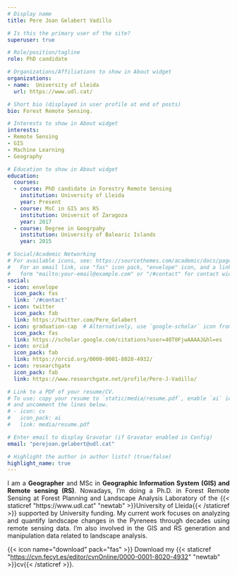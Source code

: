 ```yaml
---
# Display name
title: Pere Joan Gelabert Vadillo

# Is this the primary user of the site?
superuser: true

# Role/position/tagline
role: PhD candidate

# Organizations/Affiliations to show in About widget
organizations:
- name:  University of Lleida
  url: https://www.udl.cat/

# Short bio (displayed in user profile at end of posts)
bio: Forest Remote Sensing.

# Interests to show in About widget
interests:
- Remote Sensing
- GIS
- Machine Learning
- Geography

# Education to show in About widget
education:
  courses:
  - course: PhD candidate in Forestry Remote Sensing
    institution: University of Lleida
    year: Present
  - course: MsC in GIS ans RS
    institution: Universit of Zaragoza
    year: 2017
  - course: Degree in Geogrpahy
    institution: University of Balearic Islands
    year: 2015

# Social/Academic Networking
# For available icons, see: https://sourcethemes.com/academic/docs/page-builder/#icons
#   For an email link, use "fas" icon pack, "envelope" icon, and a link in the
#   form "mailto:your-email@example.com" or "/#contact" for contact widget.
social:
- icon: envelope
  icon_pack: fas
  link: '/#contact'
- icon: twitter
  icon_pack: fab
  link: https://twitter.com/Pere_Gelabert
- icon: graduation-cap  # Alternatively, use `google-scholar` icon from `ai` icon pack
  icon_pack: fas
  link: https://scholar.google.com/citations?user=40T0FjwAAAAJ&hl=es
- icon: orcid
  icon_pack: fab
  link: https://orcid.org/0000-0001-8020-4932/
- icon: researchgate
  icon_pack: fab
  link: https://www.researchgate.net/profile/Pere-J-Vadillo/

# Link to a PDF of your resume/CV.
# To use: copy your resume to `static/media/resume.pdf`, enable `ai` icons in `params.toml`, 
# and uncomment the lines below.
# - icon: cv
#   icon_pack: ai
#   link: media/resume.pdf

# Enter email to display Gravatar (if Gravatar enabled in Config)
email: "perejoan.gelabert@udl.cat"

# Highlight the author in author lists? (true/false)
highlight_name: true
---
```

<p align="justify">
I am a <b>Geographer</b> and MSc in <b>Geographic Information System (GIS) and Remote sensing (RS)</b>. Nowadays, I’m doing a Ph.D. in Forest Remote Sensing at Forest Planning and Landscape Analysis Laboratory of the  {{< staticref "https://www.udl.cat" "newtab" >}}University of Lleida{{< /staticref >}} supported by University funding. My current work focuses on analyzing and quantify landscape changes in the Pyrenees through decades using remote sensing data. I’m also involved in the GIS and RS generation and manipulation data related to landscape analysis.

{{< icon name="download" pack="fas" >}} Download my {{< staticref "https://cvn.fecyt.es/editor/cvnOnline/0000-0001-8020-4932" "newtab" >}}cv{{< /staticref >}}.
</p>
